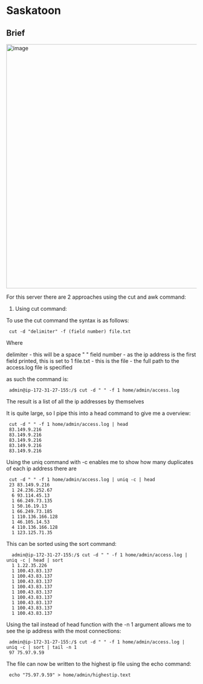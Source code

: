 # Saskatoon

## Brief

<img width="1742" height="645" alt="image" src="https://github.com/user-attachments/assets/bb7f51c7-0bd1-4501-bafb-22b3c0e2abf1" />

For this server there are 2 approaches using the cut and awk command:

1) Using cut command:

To use the cut command the syntax is as follows:

     cut -d "delimiter" -f (field number) file.txt

Where

delimiter - this will be a space " "
field number - as the ip address is the first field printed, this is set to 1
file.txt - this is the file - the full path to the access.log file is specified

as such the command is:

     admin@ip-172-31-27-155:/$ cut -d " " -f 1 home/admin/access.log

The result is a list of all the ip addresses by themselves

It is quite large, so I pipe this into a head command to give me a overview:

     cut -d " " -f 1 home/admin/access.log | head
     83.149.9.216
     83.149.9.216
     83.149.9.216
     83.149.9.216
     83.149.9.216

Using the uniq command with -c enables me to show how many duplicates of each ip address there are

     cut -d " " -f 1 home/admin/access.log | uniq -c | head
     23 83.149.9.216
      1 24.236.252.67
      6 93.114.45.13
      1 66.249.73.135
      1 50.16.19.13
      1 66.249.73.185
      1 110.136.166.128
      1 46.105.14.53
      4 110.136.166.128
      1 123.125.71.35

This can be sorted using the sort command:

      admin@ip-172-31-27-155:/$ cut -d " " -f 1 home/admin/access.log | uniq -c | head | sort
      1 1.22.35.226
      1 100.43.83.137
      1 100.43.83.137
      1 100.43.83.137
      1 100.43.83.137
      1 100.43.83.137
      1 100.43.83.137
      1 100.43.83.137
      1 100.43.83.137
      1 100.43.83.137

Using the tail instead of head function with the -n 1 argument allows me to see the ip address with the most connections:

     admin@ip-172-31-27-155:/$ cut -d " " -f 1 home/admin/access.log | uniq -c | sort | tail -n 1
     97 75.97.9.59

The file can now be written to the highest ip file using the echo command:

     echo "75.97.9.59" > home/admin/highestip.text
